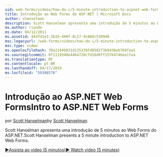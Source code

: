 ```yaml
---
uid: web-forms/videos/how-do-i/5-minute-introduction-to-aspnet-web-forms
title: Introdução ao Web Forms do ASP.NET | Microsoft Docs
author: shanselman
description: Scott Hanselman apresenta uma introdução de 5 minutos ao Web Forms do ASP.NET.
ms.author: riande
ms.date: 04/12/2011
ms.assetid: 44dfd1e3-2b19-490f-8c27-9c860c5309d8
msc.legacyurl: /web-forms/videos/how-do-i/5-minute-introduction-to-aspnet-web-forms
msc.type: video
ms.openlocfilehash: 70a21646031d135339fd0582f3b9436eb769faa5
ms.sourcegitcommit: 0f1119340e4464720cfd16d0ff15764746ea1fea
ms.translationtype: MT
ms.contentlocale: pt-BR
ms.lasthandoff: 04/17/2019
ms.locfileid: "59388576"
---
```

# <a name="intro-to-aspnet-web-forms"></a><span data-ttu-id="80466-103">Introdução ao ASP.NET Web Forms</span><span class="sxs-lookup"><span data-stu-id="80466-103">Intro to ASP.NET Web Forms</span></span>

<span data-ttu-id="80466-104">por [Scott Hanselman](https://github.com/shanselman)</span><span class="sxs-lookup"><span data-stu-id="80466-104">by [Scott Hanselman](https://github.com/shanselman)</span></span>

<span data-ttu-id="80466-105">Scott Hanselman apresenta uma introdução de 5 minutos ao Web Forms do ASP.NET.</span><span class="sxs-lookup"><span data-stu-id="80466-105">Scott Hanselman presents a 5 minute introduction to ASP.NET Web Forms.</span></span>

[<span data-ttu-id="80466-106">&#9654;Assista ao vídeo (5 minutos)</span><span class="sxs-lookup"><span data-stu-id="80466-106">&#9654; Watch video (5 minutes)</span></span>](https://channel9.msdn.com/Blogs/ASP-NET-Site-Videos/5-minute-introduction-to-aspnet-web-forms)
